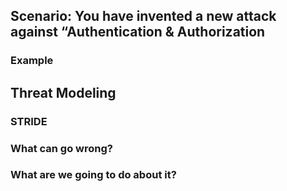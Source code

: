 ## Scenario: You have invented a new attack against “Authentication & Authorization

### Example

## Threat Modeling

### STRIDE

### What can go wrong?

### What are we going to do about it?